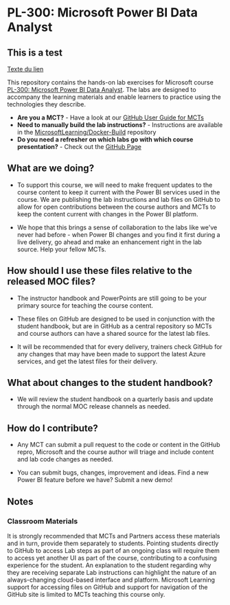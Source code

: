 # PL-300: Microsoft Power BI Data Analyst


## This is a test

[Texte du lien](https://app.powerbi.com/view?r=eyJrIjoiNmE5NmEzMmQtMTIyMS00OTFlLWFjMTEtYjU4NzA4NGExZGYwIiwidCI6IjgxODU3Mjg4LWFhMTMtNDc0ZS1hYj6iLWFlMjgzOGNmZWRlMyJ9)




This repository contains the hands-on lab exercises for Microsoft course [PL-300: Microsoft Power BI Data Analyst](https://docs.microsoft.com/en-us/learn/certifications/courses/PL-300T00). The labs are designed to accompany the learning materials and enable learners to practice using the technologies they describe.

- **Are you a MCT?** - Have a look at our [GitHub User Guide for MCTs](https://microsoftlearning.github.io/MCT-User-Guide/)
- **Need to manually build the lab instructions?** - Instructions are available in the [MicrosoftLearning/Docker-Build](https://github.com/MicrosoftLearning/Docker-Build) repository
- **Do you need a refresher on which labs go with which course presentation?** - Check out the [GitHub Page](https://microsoftlearning.github.io/PL-300-Microsoft-Power-BI-Data-Analyst/)

## What are we doing?

- To support this course, we will need to make frequent updates to the course content to keep it current with the Power BI services used in the course.  We are publishing the lab instructions and lab files on GitHub to allow for open contributions between the course authors and MCTs to keep the content current with changes in the Power BI platform.

- We hope that this brings a sense of collaboration to the labs like we've never had before - when Power BI changes and you find it first during a live delivery, go ahead and make an enhancement right in the lab source.  Help your fellow MCTs.

## How should I use these files relative to the released MOC files?

- The instructor handbook and PowerPoints are still going to be your primary source for teaching the course content.

- These files on GitHub are designed to be used in conjunction with the student handbook, but are in GitHub as a central repository so MCTs and course authors can have a shared source for the latest lab files.

- It will be recommended that for every delivery, trainers check GitHub for any changes that may have been made to support the latest Azure services, and get the latest files for their delivery.

## What about changes to the student handbook?

- We will review the student handbook on a quarterly basis and update through the normal MOC release channels as needed.

## How do I contribute?

- Any MCT can submit a pull request to the code or content in the GitHub repro, Microsoft and the course author will triage and include content and lab code changes as needed.

- You can submit bugs, changes, improvement and ideas.  Find a new Power BI feature before we have?  Submit a new demo!

## Notes

### Classroom Materials

It is strongly recommended that MCTs and Partners access these materials and in turn, provide them separately to students.  Pointing students directly to GitHub to access Lab steps as part of an ongoing class will require them to access yet another UI as part of the course, contributing to a confusing experience for the student. An explanation to the student regarding why they are receiving separate Lab instructions can highlight the nature of an always-changing cloud-based interface and platform. Microsoft Learning support for accessing files on GitHub and support for navigation of the GitHub site is limited to MCTs teaching this course only.
